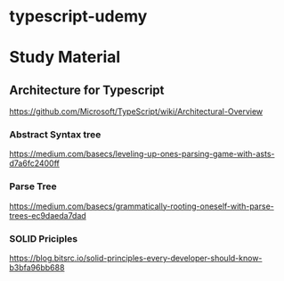 # typescript-udemy

# Study Material

## Architecture for Typescript
https://github.com/Microsoft/TypeScript/wiki/Architectural-Overview

### Abstract Syntax tree
https://medium.com/basecs/leveling-up-ones-parsing-game-with-asts-d7a6fc2400ff

### Parse Tree
https://medium.com/basecs/grammatically-rooting-oneself-with-parse-trees-ec9daeda7dad

### SOLID Priciples
https://blog.bitsrc.io/solid-principles-every-developer-should-know-b3bfa96bb688